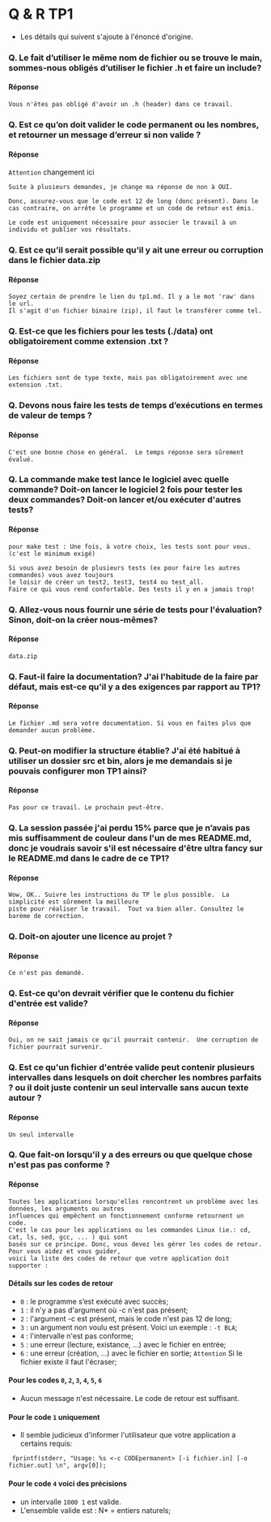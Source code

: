 # Q & R TP1

+ Les détails qui suivent s'ajoute à l'énoncé d'origine.

### Q. Le fait d’utiliser le même nom de fichier ou se trouve le main, sommes-nous obligés d’utiliser le fichier .h et faire un include?
#### Réponse 
~~~~
Vous n'êtes pas obligé d'avoir un .h (header) dans ce travail.
~~~~

### Q. Est ce qu’on doit valider le code permanent ou les nombres, et retourner un message d’erreur si non valide ?
#### Réponse
`Attention` changement ici
~~~~
Suite à plusieurs demandes, je change ma réponse de non à OUI.

Donc, assurez-vous que le code est 12 de long (donc présent). Dans le 
cas contraire, on arrête le programme et un code de retour est émis.

Le code est uniquement nécessaire pour associer le travail à un
individu et publier vos résultats.
~~~~


### Q. Est ce qu’il serait possible qu’il y ait une erreur ou corruption dans le fichier data.zip
#### Réponse
~~~~
Soyez certain de prendre le lien du tp1.md. Il y a le mot 'raw' dans le url.
Il s'agit d'un fichier binaire (zip), il faut le transférer comme tel.
~~~~


### Q. Est-ce que les fichiers pour les tests (./data) ont obligatoirement comme extension .txt ?
#### Réponse
~~~~
Les fichiers sont de type texte, mais pas obligatoirement avec une extension .txt.
~~~~


### Q. Devons nous faire les tests de temps d’exécutions en termes de valeur de temps ?
#### Réponse
~~~~
C'est une bonne chose en général.  Le temps réponse sera sûrement évalué.
~~~~

### Q.  La commande make test lance le logiciel avec quelle commande? Doit-on lancer le logiciel 2 fois pour tester les deux commandes? Doit-on lancer et/ou exécuter d'autres tests?
#### Réponse
~~~~
pour make test : Une fois, à votre choix, les tests sont pour vous. (c'est le minimum exigé)

Si vous avez besoin de plusieurs tests (ex pour faire les autres commandes) vous avez toujours
le loisir de créer un test2, test3, test4 ou test_all.  
Faire ce qui vous rend confortable. Des tests il y en a jamais trop!
~~~~
### Q. Allez-vous nous fournir une série de tests pour l'évaluation? Sinon, doit-on la créer nous-mêmes?
#### Réponse
~~~~
data.zip
~~~~

### Q. Faut-il faire la documentation? J'ai l'habitude de la faire par défaut, mais est-ce qu'il y a des exigences par rapport au TP1?
#### Réponse
~~~~
Le fichier .md sera votre documentation. Si vous en faites plus que demander aucun problème.
~~~~

### Q. Peut-on modifier la structure établie? J'ai été habitué à utiliser un dossier src et bin, alors je me demandais si je pouvais configurer mon TP1 ainsi?
#### Réponse
~~~~
Pas pour ce travail. Le prochain peut-être.
~~~~

### Q. La session passée j'ai perdu 15% parce que je n’avais pas mis suffisamment de couleur dans l'un de mes README.md, donc je voudrais savoir s'il est nécessaire d'être ultra fancy sur le README.md dans le cadre de ce TP1?
#### Réponse
~~~~
Wow, OK.. Suivre les instructions du TP le plus possible.  La simplicité est sûrement la meilleure
piste pour réaliser le travail.  Tout va bien aller. Consultez le barème de correction.
~~~~

### Q. Doit-on ajouter une licence au projet ?
#### Réponse
~~~~
Ce n'est pas demandé.
~~~~

### Q. Est-ce qu'on devrait vérifier que le contenu du fichier d'entrée est valide?
#### Réponse
~~~~
Oui, on ne sait jamais ce qu'il pourrait contenir.  Une corruption de fichier pourrait survenir.
~~~~

### Q. Est ce qu'un fichier d'entrée valide peut contenir plusieurs intervalles dans lesquels on doit chercher les nombres parfaits ? ou il doit juste contenir un seul intervalle sans aucun texte autour ?
#### Réponse
~~~~
Un seul intervalle
~~~~

### Q. Que fait-on lorsqu'il y a des erreurs ou que quelque chose n'est pas pas conforme ?
#### Réponse
~~~~
Toutes les applications lorsqu'elles rencontrent un problème avec les données, les arguments ou autres
influences qui empêchent un fonctionnement conforme retournent un code.
C'est le cas pour les applications ou les commandes Linux (ie.: cd, cat, ls, sed, gcc, ... ) qui sont 
basés sur ce principe. Donc, vous devez les gérer les codes de retour.  Pour vous aidez et vous guider,
voici la liste des codes de retour que votre application doit supporter :
~~~~
#### Détails sur les codes de retour
+ `0` : le programme s’est exécuté avec succès;
+ `1` : il n'y a pas d'argument où -c n'est pas présent;
+ `2` : l'argument -c est présent, mais le code n'est pas 12 de long;
+ `3` : un argument non voulu est présent. Voici un exemple : `-t BLA`;
+ `4` : l'intervalle n'est pas conforme; 
+ `5` : une erreur (lecture, existance, ...) avec le fichier en entrée;
+ `6` : une erreur (création, ...) avec le fichier en sortie; `Attention` Si le fichier existe il faut l'écraser;

#### Pour les codes `0`, `2`, `3`, `4`, `5`, `6` 
 + Aucun message n'est nécessaire. Le code de retour est suffisant.

#### Pour le code `1` uniquement
 + Il semble judicieux d'informer l'utilisateur que votre application a certains requis: 
~~~~ 
 fprintf(stderr, "Usage: %s <-c CODEpermanent> [-i fichier.in] [-o fichier.out] \n", argv[0]);
~~~~
#### Pour le code `4` voici des précisions
+ un intervalle `1000 1` est valide.  
+ L'ensemble valide est : N* = entiers naturels;
